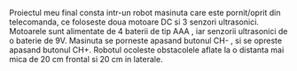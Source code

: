 Proiectul meu final consta intr-un robot masinuta care este pornit/oprit din telecomanda, ce foloseste 
doua motoare DC si 3 senzori ultrasonici. Motoarele sunt alimentate de 4 baterii de tip AAA , iar 
senzorii ultrasonici de o baterie de 9V. Masinuta se porneste apasand butonul CH- ,
si se opreste apasand butonul CH+. Robotul ocoleste obstacolele aflate la o distanta mai mica 
de 20 cm frontal si 20 cm in laterale.
